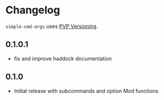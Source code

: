 # Changelog

`simple-cmd-args` uses [PVP Versioning][1].

## 0.1.0.1
- fix and improve haddock documentation

## 0.1.0
- Initial release with subcommands and option Mod functions

[1]: https://pvp.haskell.org
